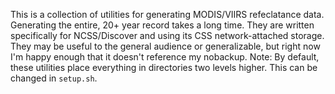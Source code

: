This is a collection of utilities for generating MODIS/VIIRS refeclatance data.
Generating the entire, 20+ year record takes a long time. They are written
specifically for NCSS/Discover and using its CSS network-attached storage.
They may be useful to the general audience or generalizable, but right now I'm
happy enough that it doesn't reference my nobackup. Note: By default, these
utilities place everything in directories two levels higher. This can be
changed in `setup.sh`.
